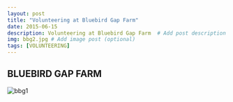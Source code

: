 ```yaml
---
layout: post
title: "Volunteering at Bluebird Gap Farm"
date: 2015-06-15
description: Volunteering at Bluebird Gap Farm  # Add post description (optional)
img: bbg2.jpg # Add image post (optional)
tags: [VOLUNTEERING]
---
```


## BLUEBIRD GAP FARM

![bbg1](http://natgrrl.github.io/assets/img/bbg1.jpg)






